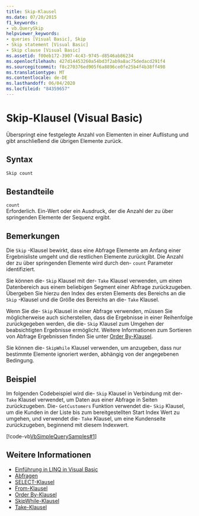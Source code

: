 ```yaml
---
title: Skip-Klausel
ms.date: 07/20/2015
f1_keywords:
- vb.QuerySkip
helpviewer_keywords:
- queries [Visual Basic], Skip
- Skip statement [Visual Basic]
- Skip clause [Visual Basic]
ms.assetid: f00eb172-3907-4c43-9745-d8546ab86234
ms.openlocfilehash: 427d14453260a54bd3f2ab9a8ac75dedacd291f4
ms.sourcegitcommit: f8c270376ed905f6a8896ce0fe25b4f4b38ff498
ms.translationtype: MT
ms.contentlocale: de-DE
ms.lasthandoff: 06/04/2020
ms.locfileid: "84359657"
---
```

# <a name="skip-clause-visual-basic"></a>Skip-Klausel (Visual Basic)
Überspringt eine festgelegte Anzahl von Elementen in einer Auflistung und gibt anschließend die übrigen Elemente zurück.  
  
## <a name="syntax"></a>Syntax  
  
```vb  
Skip count  
```  
  
## <a name="parts"></a>Bestandteile  
 `count`  
 Erforderlich. Ein-Wert oder ein Ausdruck, der die Anzahl der zu über springenden Elemente der Sequenz ergibt.  
  
## <a name="remarks"></a>Bemerkungen  
 Die `Skip` -Klausel bewirkt, dass eine Abfrage Elemente am Anfang einer Ergebnisliste umgeht und die restlichen Elemente zurückgibt. Die Anzahl der zu über springenden Elemente wird durch den- `count` Parameter identifiziert.  
  
 Sie können die- `Skip` Klausel mit der- `Take` Klausel verwenden, um einen Datenbereich aus einem beliebigen Segment einer Abfrage zurückzugeben. Übergeben Sie hierzu den Index des ersten Elements des Bereichs an die `Skip` -Klausel und die Größe des Bereichs an die- `Take` Klausel.  
  
 Wenn Sie die- `Skip` Klausel in einer Abfrage verwenden, müssen Sie möglicherweise auch sicherstellen, dass die Ergebnisse in einer Reihenfolge zurückgegeben werden, die die- `Skip` Klausel zum Umgehen der beabsichtigten Ergebnisse ermöglicht. Weitere Informationen zum Sortieren von Abfrage Ergebnissen finden Sie unter [Order By-Klausel](order-by-clause.md).  
  
 Sie können die- `SkipWhile` Klausel verwenden, um anzugeben, dass nur bestimmte Elemente ignoriert werden, abhängig von der angegebenen Bedingung.  
  
## <a name="example"></a>Beispiel  
 Im folgenden Codebeispiel wird die- `Skip` Klausel in Verbindung mit der- `Take` Klausel verwendet, um Daten aus einer Abfrage in Seiten zurückzugeben. Die- `GetCustomers` Funktion verwendet die- `Skip` Klausel, um die Kunden in der Liste bis zum bereitgestellten Start Index Wert zu umgehen, und verwendet die- `Take` Klausel, um eine Kundenseite zurückzugeben, beginnend mit diesem Indexwert.  
  
 [!code-vb[VbSimpleQuerySamples#1](~/samples/snippets/visualbasic/VS_Snippets_VBCSharp/VbSimpleQuerySamples/VB/QuerySamples1.vb#1)]  
  
## <a name="see-also"></a>Weitere Informationen

- [Einführung in LINQ in Visual Basic](../../programming-guide/language-features/linq/introduction-to-linq.md)
- [Abfragen](index.md)
- [SELECT-Klausel](select-clause.md)
- [From-Klausel](from-clause.md)
- [Order By-Klausel](order-by-clause.md)
- [SkipWhile-Klausel](skip-while-clause.md)
- [Take-Klausel](take-clause.md)
